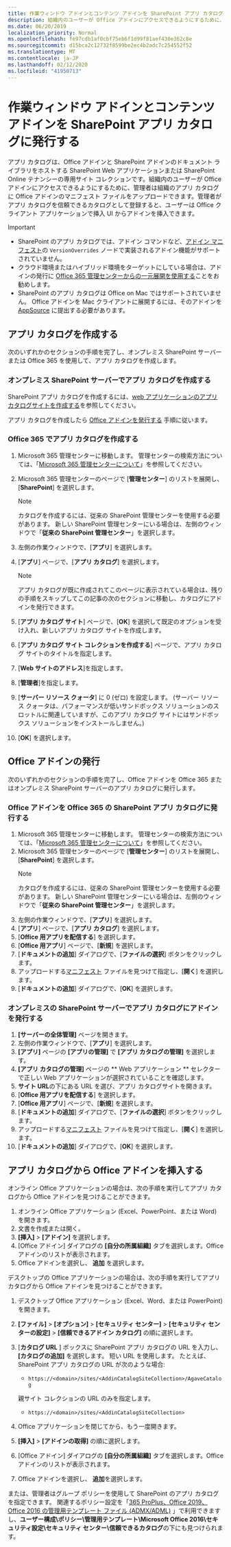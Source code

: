 ```yaml
---
title: 作業ウィンドウ アドインとコンテンツ アドインを SharePoint アプリ カタログに発行する
description: 組織内のユーザーが Office アドインにアクセスできるようにするために、管理者は組織のアプリ カタログに Office アドインのマニフェスト ファイルをアップロードできます。
ms.date: 06/20/2019
localization_priority: Normal
ms.openlocfilehash: fe97cdb1af0cbf75eb6f1d99f81aef430e362c8e
ms.sourcegitcommit: d15bca2c12732f8599be2ec4b2adc7c254552f52
ms.translationtype: MT
ms.contentlocale: ja-JP
ms.lasthandoff: 02/12/2020
ms.locfileid: "41950713"
---
```

# <a name="publish-task-pane-and-content-add-ins-to-a-sharepoint-app-catalog"></a>作業ウィンドウ アドインとコンテンツ アドインを SharePoint アプリ カタログに発行する

アプリ カタログは、Office アドインと SharePoint アドインのドキュメント ライブラリをホストする SharePoint Web アプリケーションまたは SharePoint Online テナンシーの専用サイト コレクションです。組織内のユーザーが Office アドインにアクセスできるようにするために、管理者は組織のアプリ カタログに Office アドインのマニフェスト ファイルをアップロードできます。管理者がアプリ カタログを信頼できるカタログとして登録すると、ユーザーは Office クライアント アプリケーションで挿入 UI からアドインを挿入できます。

> [!IMPORTANT]
> - SharePoint のアプリ カタログでは、アドイン コマンドなど、[アドイン マニフェスト](../develop/add-in-manifests.md)の `VersionOverrides` ノードで実装されるアドイン機能がサポートされていません。
> - クラウド環境またはハイブリッド環境をターゲットにしている場合は、アドインの発行に [Office 365 管理センターからの一元展開を使用する](../publish/centralized-deployment.md)ことをお勧めします。
> - SharePoint のアプリ カタログは Office on Mac ではサポートされていません。 Office アドインを Mac クライアントに展開するには、そのアドインを [AppSource](/office/dev/store/submit-to-the-office-store) に提出する必要があります。

## <a name="create-an-app-catalog"></a>アプリ カタログを作成する

次のいずれかのセクションの手順を完了し、オンプレミス SharePoint サーバーまたは Office 365 を使用して、アプリ カタログを作成します。

### <a name="to-create-an-app-catalog-for-on-premises-sharepoint-server"></a>オンプレミス SharePoint サーバーでアプリ カタログを作成する

SharePoint アプリ カタログを作成するには、[web アプリケーションのアプリ カタログサイトを作成する](/sharepoint/administration/manage-the-app-catalog)を参照してください。

アプリ カタログを作成したら [Office アドインを発行する](#publish-an-office-add-in) 手順に従います。

### <a name="to-create-an-app-catalog-on-office-365"></a>Office 365 でアプリ カタログを作成する

1. Microsoft 365 管理センターに移動します。 管理センターの検索方法については、「[Microsoft 365 管理センターについて](/office365/admin/admin-overview/about-the-admin-center)」を参照してください。

2. Microsoft 365 管理センターのページで [**管理センター**] のリストを展開し、[**SharePoint**] を選択します。

    > [!NOTE]
    > カタログを作成するには、従来の SharePoint 管理センターを使用する必要があります。 新しい SharePoint 管理センターにいる場合は、左側のウィンドウで「**従来の SharePoint 管理センター**」を選択します。

3. 左側の作業ウィンドウで、[**アプリ**] を選択します。

4. [**アプリ**] ページで、[**アプリ カタログ**] を選択します。
    > [!NOTE]
    > アプリ カタログが既に作成されてこのページに表示されている場合は、残りの手順をスキップしてこの記事の次のセクションに移動し、カタログにアドインを発行できます。

5. [**アプリ カタログ サイト**] ページで、[**OK**] を選択して既定のオプションを受け入れ、新しいアプリ カタログ サイトを作成します。

6. [**アプリ カタログ サイト コレクションを作成する**] ページで、アプリ カタログ サイトのタイトルを指定します。

7. [**Web サイトのアドレス**]を指定します。

8. [**管理者**]を指定します。

9. [**サーバー リソース クォータ**] に 0 (ゼロ) を設定します。 (サーバー リソース クォータは、パフォーマンスが低いサンドボックス ソリューションのスロットルに関連していますが、このアプリ カタログ サイトにはサンドボックス ソリューションをインストールしません。)

10. [**OK**] を選択します。

## <a name="publish-an-office-add-in"></a>Office アドインの発行

次のいずれかのセクションの手順を完了し、Office アドインを Office 365 またはオンプレミス SharePoint サーバーのアプリ カタログに発行します。 

### <a name="to-publish-an-office-add-in-to-a-sharepoint-app-catalog-on-office-365"></a>Office アドインを Office 365 の SharePoint アプリ カタログに発行する

1. Microsoft 365 管理センターに移動します。 管理センターの検索方法については、「[Microsoft 365 管理センターについて](/office365/admin/admin-overview/about-the-admin-center)」を参照してください。
2. Microsoft 365 管理センターのページで [**管理センター**] のリストを展開し、[**SharePoint**] を選択します。
    > [!NOTE]
    > カタログを作成するには、従来の SharePoint 管理センターを使用する必要があります。 新しい SharePoint 管理センターにいる場合は、左側のウィンドウで「**従来の SharePoint 管理センター**」を選択します。
3. 左側の作業ウィンドウで、[**アプリ**] を選択します。
4. [**アプリ**] ページで、[**アプリ カタログ**] を選択します。
5. [**Office 用アプリを配信する**] を選択します。
6. [**Office 用アプリ**] ページで、[**新規**] を選択します。
7. [**ドキュメントの追加**] ダイアログで、[**ファイルの選択**] ボタンをクリックします。
8. アップロードする[マニフェスト](../develop/add-in-manifests.md) ファイルを見つけて指定し、[**開く**] を選択します。
9. [**ドキュメントの追加**] ダイアログで、[**OK**] を選択します。

### <a name="to-publish-an-add-in-to-an-app-catalog-with-on-premises-sharepoint-server"></a>オンプレミスの SharePoint サーバーでアプリ カタログにアドインを発行する

1. **[サーバーの全体管理]** ページを開きます。
2. 左側の作業ウィンドウで、[**アプリ**] を選択します。
3. **[アプリ]** ページの **[アプリの管理]** で **[アプリ カタログの管理]** を選択します。
4. **[アプリ カタログの管理]** ページの ** Web アプリケーション ** セレクターで正しい Web アプリケーションが選択されていることを確認します。
5. **サイト URL**の下にある URL を選び、アプリ カタログサイトを開きます。
6. [**Office 用アプリを配信する**] を選択します。
7. [**Office 用アプリ**] ページで、[**新規**] を選択します。
8. [**ドキュメントの追加**] ダイアログで、[**ファイルの選択**] ボタンをクリックします。
9. アップロードする[マニフェスト](../develop/add-in-manifests.md) ファイルを見つけて指定し、[**開く**] を選択します。
10. [**ドキュメントの追加**] ダイアログで、[**OK**] を選択します。

## <a name="insert-office-add-ins-from-the-app-catalog"></a>アプリ カタログから Office アドインを挿入する

オンライン Office アプリケーションの場合は、次の手順を実行してアプリ カタログから Office アドインを見つけることができます。

1. オンライン Office アプリケーション (Excel、PowerPoint、または Word) を開きます。
2. 文書を作成または開く。
3. **[挿入]** > **[アドイン]** を選択します。
4. [Office アドイン] ダイアログの **[自分の所属組織]** タブを選択します。Office アドインのリストが表示されます。
5. Office アドインを選択し、 **追加** を選択します。

デスクトップの Office アプリケーションの場合は、次の手順を実行してアプリ カタログから Office アドインを見つけることができます。

1. デスクトップ Office アプリケーション (Excel、Word、または PowerPoint) を開きます。
2. **[ファイル]**  >  **[オプション]**  >  **[セキュリティ センター]**  >  **[セキュリティ センターの設定]**  >  **[信頼できるアドイン カタログ]** の順に選択します。
3. [**カタログ URL** ] ボックスに SharePoint アプリ カタログの URL を入力し、**[カタログの追加]** を選択します。
    短い URL を使用します。 たとえば、SharePoint アプリ カタログの URL が次のような場合:
    - `https://<domain>/sites/<AddinCatalogSiteCollection>/AgaveCatalog`
    
    親サイト コレクションの URL のみを指定します。
    - `https://<domain>/sites/<AddinCatalogSiteCollection>`
4. Office アプリケーションを閉じてから、もう一度開きます。 
5. **[挿入]** > **[アドインの取得]** の順に選択します。
4. [Office アドイン] ダイアログの **[自分の所属組織]** タブを選択します。Office アドインのリストが表示されます。
5. Office アドインを選択し、 **追加**を選択します。

または、管理者はグループ ポリシーを使用して SharePoint のアプリ カタログを指定できます。 関連するポリシー設定を「[365 ProPlus、Office 2019、Office 2016 の管理用テンプレート ファイル (ADMX/ADML)](https://www.microsoft.com/download/details.aspx?id=49030) 」で利用できますし、**ユーザー構成\ポリシー\管理用テンプレート\Microsoft Office 2016\セキュリティ設定\セキュリティ センター\信頼できるカタログ**の下にも見つけられます。
